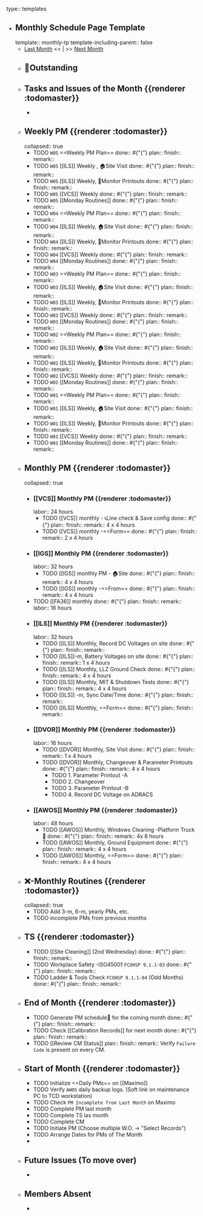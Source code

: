 type:: templates

- ## Monthly Schedule Page Template
  template:: monthly-tp
  template-including-parent:: false
	- [Last Month]([[Monthly/]]) << | >> [Next Month]([[Monthly/]])
	- ## 📌Outstanding
	- ## Tasks and Issues of the Month {{renderer :todomaster}}
		-
	- ## Weekly PM {{renderer :todomaster}}
	  collapsed:: true
		- TODO  `W05` ==Weekly PM Plan==
		  done:: #{"{"}
		  plan:: 
		  finish::
		  remark::
		- TODO `W05` [[ILS]] Weekly ,  🏠️Site Visit
		  done:: #{"{"}
		  plan:: 
		  finish::
		  remark::
		- TODO `W05` [[ILS]] Weekly, 📄Monitor Printouts 
		  done:: #{"{"}
		  plan:: 
		  finish::
		  remark::
		- TODO `W05` [[VCS]] Weekly
		  done:: #{"{"}
		  plan:: 
		  finish::
		  remark::
		- TODO `W05` [[Monday Routines]] 
		  done:: #{"{"}
		  plan:: 
		  finish::
		  remark::
		- TODO  `W04` ==Weekly PM Plan==
		  done:: #{"{"}
		  plan:: 
		  finish::
		  remark::
		- TODO `W04` [[ILS]] Weekly, 🏠️Site Visit 
		  done:: #{"{"}
		  plan::
		  finish::
		  remark::
		- TODO `W04` [[ILS]] Weekly, 📄Monitor Printouts 
		  done:: #{"{"}
		  plan::
		  finish::
		  remark::
		- TODO `W04` [[VCS]] Weekly
		  done:: #{"{"}
		  plan::
		  finish::
		  remark::
		- TODO `W04` [[Monday Routines]] 
		  done:: #{"{"}
		  plan::
		  finish::
		  remark::
		- TODO  `W03` ==Weekly PM Plan==
		  done:: #{"{"}
		  plan:: 
		  finish::
		  remark::
		- TODO `W03` [[ILS]] Weekly, 🏠️Site Visit 
		  done:: #{"{"}
		  plan::
		  finish::
		  remark::
		- TODO `W03` [[ILS]] Weekly, 📄Monitor Printouts 
		  done:: #{"{"}
		  plan::
		  finish::
		  remark::
		- TODO `W03` [[VCS]] Weekly
		  done:: #{"{"}
		  plan::
		  finish::
		  remark::
		- TODO `W03` [[Monday Routines]] 
		  done:: #{"{"}
		  plan::
		  finish::
		  remark::
		- TODO  `W02` ==Weekly PM Plan==
		  done:: #{"{"}
		  plan:: 
		  finish::
		  remark::
		- TODO `W02` [[ILS]] Weekly, 🏠️Site Visit 
		  done:: #{"{"}
		  plan::
		  finish::
		  remark::
		- TODO `W02` [[ILS]] Weekly, 📄Monitor Printouts 
		  done:: #{"{"}
		  plan::
		  finish::
		  remark::
		- TODO `W02` [[VCS]] Weekly
		  done:: #{"{"}
		  plan::
		  finish::
		  remark::
		- TODO `W02` [[Monday Routines]] 
		  done:: #{"{"}
		  plan::
		  finish::
		  remark::
		- TODO  `W01` ==Weekly PM Plan==
		  done:: #{"{"}
		  plan:: 
		  finish::
		  remark::
		- TODO `W01` [[ILS]] Weekly, 🏠️Site Visit 
		  done:: #{"{"}
		  plan::
		  finish::
		  remark::
		- TODO `W01` [[ILS]] Weekly, 📄Monitor Printouts 
		  done:: #{"{"}
		  plan::
		  finish::
		  remark::
		- TODO `W01` [[VCS]] Weekly
		  done:: #{"{"}
		  plan::
		  finish::
		  remark::
		- TODO `W01` [[Monday Routines]] 
		  done:: #{"{"}
		  plan::
		  finish::
		  remark::
	- ## Monthly PM {{renderer :todomaster}}
	  collapsed:: true
		- ### [[VCS]] Monthly PM {{renderer :todomaster}}
		  labor:: 24 hours
			- TODO [[VCS]] monthly - 📞Line check & Save config
			  done:: #{"{"}
			  plan:: 
			  finish::
			  remark:: 4 x 4 hours
			- TODO [[VCS]] monthly -==Form== 
			  done:: #{"{"}
			  plan:: 
			  finish::
			  remark:: 2 x 4 hours
		- ### [[IGS]] Monthly PM {{renderer :todomaster}}
		  labor:: 32 hours
			- TODO [[IGS]] monthly PM - 🏠️Site
			  done:: #{"{"}
			  plan:: 
			  finish::
			  remark:: 4 x 4 hours
			- TODO [[IGS]] monthly -==From== 
			  done:: #{"{"}
			  plan:: 
			  finish::
			  remark:: 4 x 4 hours
		- TODO [[FA36]] monthly 
		  done:: #{"{"}
		  plan:: 
		  finish::
		  remark:: 
		  labor:: 16 hours
		- ### [[ILS]] Monthly PM {{renderer :todomaster}}
		  labor:: 32 hours
			- TODO [[ILS]] Monthly, Record DC Voltages on site 
			  done:: #{"{"}
			  plan::
			  finish::
			  remark::
			- TODO [[ILS]]-m, Battery Voltages on site 
			  done:: #{"{"}
			  plan::
			  finish::
			  remark:: 1 x 4 hours
			- TODO [[ILS]] Monthly, LLZ Ground Check 
			  done:: #{"{"}
			  plan:: 
			  finish::
			  remark:: 4 x 4 hours
			- TODO [[ILS]] Monthly, MIT & Shutdown Tests 
			  done:: #{"{"}
			  plan:: 
			  finish::
			  remark:: 4 x 4 hours
			- TODO [[ILS]] -m, Sync Date/Time 
			  done:: #{"{"}
			  plan:: 
			  finish:: 
			  remark::
			- TODO [[ILS]] Monthly, ==Form== 
			  done:: #{"{"}
			  plan:: 
			  finish::
			  remark::
		- ### [[DVOR]] Monthly PM {{renderer :todomaster}}
		  labor:: 16 hours
			- TODO [[DVOR]] Monthly, Site Visit
			  done:: #{"{"}
			  plan::
			  finish::
			  remark:: 1 x 4 hours
			- TODO [[DVOR]] Monthly, Changeover & Parameter Printouts
			  done:: #{"{"}
			  plan::
			  finish::
			  remark:: 4 x 4 hours
				- TODO 1. Parameter Printout -A
				- TODO 2. Changeover
				- TODO 3. Parameter Printout -B
				- TODO 4. Record DC Voltage on ADRACS
		- ### [[AWOS]] Monthly PM {{renderer :todomaster}}
		  labor:: 48 hours
			- TODO [[AWOS]] Monthly, Windows Cleaning -Platform Truck🚛
			  done:: #{"{"}
			  plan:: 
			  finish::
			  remark:: 4x 8 hours
			- TODO [[AWOS]] Monthly, Ground Equipment
			  done:: #{"{"}
			  plan::
			  finish::
			  remark:: 4 x 4 hours
			- TODO [[AWOS]] Monthly, ==Form== 
			  done:: #{"{"}
			  plan:: 
			  finish::
			  remark:: 4 x 4 hours
	- ## ❌-Monthly Routines {{renderer :todomaster}}
	  collapsed:: true
		- TODO Add 3-m, 6-m, yearly PMs, etc.
		- TODO incomplete PMs from previous months
	- ## TS {{renderer :todomaster}}
		- TODO [[Site Cleaning]] (2nd Wednesday) 
		  done:: #{"{"}
		  plan::
		  finish::
		  remark::
		- TODO Workplace Safety -ISO45001 `FCOHSP 9.1.1-03`
		  done:: #{"{"}
		  plan::
		  finish::
		  remark::
		- TODO Ladder & Tools Check `FCOHSP 9.1.1-04` (Odd Months) 
		  done:: #{"{"}
		  plan:: 
		  finish::
		  remark::
	- ## End of Month {{renderer :todomaster}}
		- TODO Generate PM schedule📅 for the coming month
		  done:: #{"{"}
		  plan:: 
		  finish::
		  remark::
		- TODO Check [[Calibration Records]] for next month
		  done:: #{"{"}
		  plan:: 
		  finish::
		  remark::
		- TODO [[Review CM Status]]
		  plan:: 
		  finish::
		  remark:: Verify `Failure Code` is present on every CM.
	- ## Start of Month {{renderer :todomaster}}
		- TODO Initialize ==Daily PMs== on [[Maximo]]
		- TODO Verify `AWOS` daily backup logs. (Soft link on maintenance PC to TCD workstation)
		- TODO Check `PM Incomplete from Last Month` on Maximo
		- TODO Complete PM last month
		- TODO Complete TS las month
		- TODO Complete CM
		- TODO Initiate PM (Choose multiple W.O. -> "Select Records")
		- TODO Arrange Dates for PMs of The Month
		-
	- ## Future Issues (To move over)
		-
	- ## Members Absent
		-